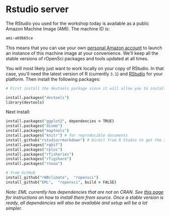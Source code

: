 
# Rstudio server

The RStudio you used for the workshop today is available as a public Amazon Machine Image (AMI). The machine ID is:

```coffee
ami-a69b65ce
```

This means that you can use your own [personal Amazon account](https://console.aws.amazon.com/console/home) to launch an instance of this machine image at your convenience. We'll keep all the stable versions of rOpenSci packages and tools updated at all times. 

You will most likely just want to work locally on your copy of RStudio. In that case, you'll need the latest version of R (currently `3.1`) and [RStudio](http://www.rstudio.com/) for your platform. Then install the following packages:

```coffee
# First install the devtools package since it will allow you to install packages directly from GitHub that haven't yet been submitted to CRAN.

install.packages("devtools")
library(devtools)
```

Next install:

```coffee
install.packages("ggplot2", dependencies = TRUE)
install.packages("dismo")
install.packages("maptools")
install.packages("knitr") # for reproducible documents
install_github("rstudio/rmarkdown") # Direct from R Studio to get the 3.1.1 compatible version
install.packages("rgbif")
install.packages("rplos")
install.packages("rfisheries")
install.packages("rfigshare")
install.packages("rnoaa")

# from GitHub
install_github("rWBclimate",  "ropensci")
install_github("EML",  "ropensci", build = FALSE)
```

*Note: EML currently has dependencies that are not on CRAN. See [this page](https://github.com/ropensci/workshop-stanford-2014-06/blob/master/scripts/install.R) for instructions on how to install them from source. Once a stable version is ready, all dependencies will also be available and setup will be a lot simpler.*


